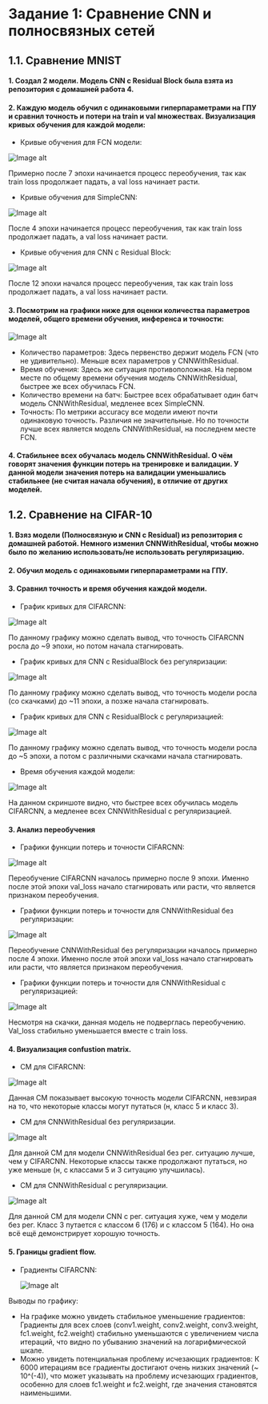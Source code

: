 # Задание 1: Сравнение CNN и полносвязных сетей
## 1.1. Сравнение MNIST

#### 1. Создал 2 модели. Модель CNN с Residual Block была взята из репозитория с домашней работа 4.
#### 2. Каждую модель обучил с одинаковыми гиперпараметрами на ГПУ и сравнил точность и потери на train и val множествах. Визуализация кривых обучения для каждой модели:

- Кривые обучения для FCN модели:

![Image alt](https://github.com/ryabov3/Fundamentals_of_DL_AI/blob/main/%D0%94%D0%BE%D0%BC%D0%B0%D1%88%D0%BD%D1%8F%D1%8F%20%D1%80%D0%B0%D0%B1%D0%BE%D1%82%D0%B0%204/plots/FCN_curves_task_1.jpg)

Примерно после 7 эпохи начинается процесс переобучения, так как train loss продолжает падать, а val loss начинает расти.

- Кривые обучения для SimpleCNN:

![Image alt](https://github.com/ryabov3/Fundamentals_of_DL_AI/blob/main/%D0%94%D0%BE%D0%BC%D0%B0%D1%88%D0%BD%D1%8F%D1%8F%20%D1%80%D0%B0%D0%B1%D0%BE%D1%82%D0%B0%204/plots/SimpleCNN_curves_task_1.jpg)

После 4 эпохи начинается процесс переобучения, так как train loss продолжает падать, а val loss начинает расти.

- Кривые обучения для CNN с Residual Block:

![Image alt](https://github.com/ryabov3/Fundamentals_of_DL_AI/blob/main/%D0%94%D0%BE%D0%BC%D0%B0%D1%88%D0%BD%D1%8F%D1%8F%20%D1%80%D0%B0%D0%B1%D0%BE%D1%82%D0%B0%204/plots/CNNWithResidual_curves_task_1.jpg)

После 12 эпохи начался процесс переобучения, так как train loss продолжает падать, а val loss начинает расти.

#### 3. Посмотрим на графики ниже для оценки количества параметров моделей, общего времени обучения, инференса и точности:

![Image alt](https://github.com/ryabov3/Fundamentals_of_DL_AI/blob/main/%D0%94%D0%BE%D0%BC%D0%B0%D1%88%D0%BD%D1%8F%D1%8F%20%D1%80%D0%B0%D0%B1%D0%BE%D1%82%D0%B0%204/plots/comparation_model_parameters_task_1_1.jpg)

- Количество параметров: Здесь первенство держит модель FCN (что не удивительно). Меньше всех параметров у CNNWithResidual.
- Время обучения: Здесь же ситуация противоположная. На первом месте по общему времени обучения модель CNNWithResidual, быстрее же всех обучилась FCN.
- Количество времени на батч: Быстрее всех обрабатывает один батч модель CNNWithResidual, медленее всех SimpleCNN.
- Точность: По метрики accuracy все модели имеют почти одинаковую точность. Различия не значительные. Но по точности лучше всех является модель CNNWithResidual, на последнем месте FCN.

#### 4. Стабильнее всех обучалась модель CNNWithResidual. О чём говорят значения функции потерь на тренировке и валидации. У данной модели значения потерь на валидации уменьшались стабильнее (не считая начала обучения), в отличие от других моделей.

## 1.2. Сравнение на CIFAR-10

#### 1. Взяз модели (Полносвязную и CNN с Residual) из репозитория с домашней работой. Немного изменил CNNWithResidual, чтобы можно было по желанию использовать/не использовать регуляризацию.
#### 2. Обучил модель с одинаковыми гиперпараметрами на ГПУ.
#### 3. Сравнил точность и время обучения каждой модели.

- График кривых для CIFARCNN:

![Image alt](https://github.com/ryabov3/Fundamentals_of_DL_AI/blob/main/%D0%94%D0%BE%D0%BC%D0%B0%D1%88%D0%BD%D1%8F%D1%8F%20%D1%80%D0%B0%D0%B1%D0%BE%D1%82%D0%B0%204/plots/CIFARCNN_curves_task_1_2.jpg)

По данному графику можно сделать вывод, что точность CIFARCNN росла до ~9 эпохи, но потом начала стагнировать.

- График кривых для CNN с ResidualBlock без регуляризации:

![Image alt](https://github.com/ryabov3/Fundamentals_of_DL_AI/blob/main/%D0%94%D0%BE%D0%BC%D0%B0%D1%88%D0%BD%D1%8F%D1%8F%20%D1%80%D0%B0%D0%B1%D0%BE%D1%82%D0%B0%204/plots/CNN_curves_task_1_2.jpg)

По данному графику можно сделать вывод, что точность модели росла (со скачками) до ~11 эпохи, а позже начала стагнировать.

- График кривых для CNN с ResidualBlock с регуляризацией:

![Image alt](https://github.com/ryabov3/Fundamentals_of_DL_AI/blob/main/%D0%94%D0%BE%D0%BC%D0%B0%D1%88%D0%BD%D1%8F%D1%8F%20%D1%80%D0%B0%D0%B1%D0%BE%D1%82%D0%B0%204/plots/CNN-Regularized_curves_task_1_2.jpg)

По данному графику можно сделать вывод, что точность модели росла до ~5 эпохи, а потом с различными скачками начала стагнировать.

- Время обучения каждой модели:

![Image alt](https://github.com/ryabov3/Fundamentals_of_DL_AI/blob/main/%D0%94%D0%BE%D0%BC%D0%B0%D1%88%D0%BD%D1%8F%D1%8F%20%D1%80%D0%B0%D0%B1%D0%BE%D1%82%D0%B0%204/plots/task_1_2_train_time.jpg)

На данном скриншоте видно, что быстрее всех обучилась модель CIFARCNN, а медленее всех CNNWithResidual с регуляризацией.

#### 3. Анализ переобучения

- Графики функции потерь и точности CIFARCNN:

![Image alt](https://github.com/ryabov3/Fundamentals_of_DL_AI/blob/main/%D0%94%D0%BE%D0%BC%D0%B0%D1%88%D0%BD%D1%8F%D1%8F%20%D1%80%D0%B0%D0%B1%D0%BE%D1%82%D0%B0%204/plots/CIFARCNN_curves_task_1_2.jpg)

Переобучение CIFARCNN началось примерно после 9 эпохи. Именно после этой эпохи val_loss начало стагнировать или расти, что является признаком переобучения.

- Графики функции потерь и точности для CNNWithResidual без регуляризации:

![Image alt](https://github.com/ryabov3/Fundamentals_of_DL_AI/blob/main/%D0%94%D0%BE%D0%BC%D0%B0%D1%88%D0%BD%D1%8F%D1%8F%20%D1%80%D0%B0%D0%B1%D0%BE%D1%82%D0%B0%204/plots/CNN_curves_task_1_2.jpg)

Переобучение CNNWithResidual без регуляризации началось примерно после 4 эпохи. Именно после этой эпохи val_loss начало стагнировать или расти, что является признаком переобучения.

- Графики функции потерь и точности для CNNWithResidual с регуляризацией:

![Image alt](https://github.com/ryabov3/Fundamentals_of_DL_AI/blob/main/%D0%94%D0%BE%D0%BC%D0%B0%D1%88%D0%BD%D1%8F%D1%8F%20%D1%80%D0%B0%D0%B1%D0%BE%D1%82%D0%B0%204/plots/CNN-Regularized_curves_task_1_2.jpg)

Несмотря на скачки, данная модель не подверглась переобучению. Val_loss стабильно уменьшается вместе с train loss.

#### 4. Визуализация confustion matrix.

- CM для CIFARCNN:

 ![Image alt](https://github.com/ryabov3/Fundamentals_of_DL_AI/blob/main/%D0%94%D0%BE%D0%BC%D0%B0%D1%88%D0%BD%D1%8F%D1%8F%20%D1%80%D0%B0%D0%B1%D0%BE%D1%82%D0%B0%204/plots/CIFARCNN_confusion_matrix_task_1_2.jpg)

 Данная CM показывает высокую точность модели CIFARCNN, невзирая на то, что некоторые классы могут путаться (н, класс 5 и класс 3).

 - CM для CNNWithResidual без регуляризации.

![Image alt](https://github.com/ryabov3/Fundamentals_of_DL_AI/blob/main/%D0%94%D0%BE%D0%BC%D0%B0%D1%88%D0%BD%D1%8F%D1%8F%20%D1%80%D0%B0%D0%B1%D0%BE%D1%82%D0%B0%204/plots/CNN_confusion_matrix_task_1_2.jpg)

Для данной CM для модели CNNWithResidual без рег. ситуацию лучше, чем у CIFARCNN. Некоторые классы также продолжают путаться, но уже меньше (н, с классами 5 и 3 ситуацию улучшилась).

- CM для CNNWithResidual с регуляризации.

![Image alt](https://github.com/ryabov3/Fundamentals_of_DL_AI/blob/main/%D0%94%D0%BE%D0%BC%D0%B0%D1%88%D0%BD%D1%8F%D1%8F%20%D1%80%D0%B0%D0%B1%D0%BE%D1%82%D0%B0%204/plots/CNN-Regularized_confusion_matrix_task_1_2.jpg)

Для данной CM для модели CNN с рег. ситуация хуже, чем у модели без рег. Класс 3 путается с классом 6 (176) и с классом 5 (164). Но она всё ещё демонстрирует хорошую точность.

#### 5. Границы gradient flow.

- Градиенты CIFARCNN:

  ![Image alt](https://github.com/ryabov3/Fundamentals_of_DL_AI/blob/main/%D0%94%D0%BE%D0%BC%D0%B0%D1%88%D0%BD%D1%8F%D1%8F%20%D1%80%D0%B0%D0%B1%D0%BE%D1%82%D0%B0%204/plots/CIFARCNN_gradient_flow_task_1_2.jpg)

Выводы по графику:
* На графике можно увидеть стабильное уменьшение градиентов: Градиенты для всех слоев (conv1.weight, conv2.weight, conv3.weight, fc1.weight, fc2.weight) стабильно уменьшаются с увеличением числа итераций, что видно по убыванию значений на логарифмической шкале.
* Можно увидеть потенциальная проблему исчезающих градиентов: К 6000 итерациям все градиенты достигают очень низких значений (~ 10^(-4)), что может указывать на проблему исчезающих градиентов, особенно для слоев fc1.weight и fc2.weight, где значения становятся наименьшими.



